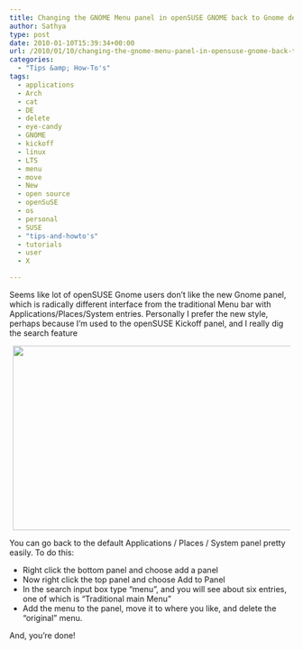 ```yaml
---
title: Changing the GNOME Menu panel in openSUSE GNOME back to Gnome defaults
author: Sathya
type: post
date: 2010-01-10T15:39:34+00:00
url: /2010/01/10/changing-the-gnome-menu-panel-in-opensuse-gnome-back-to-gnome-defaults/
categories:
  - "Tips &amp; How-To's"
tags:
  - applications
  - Arch
  - cat
  - DE
  - delete
  - eye-candy
  - GNOME
  - kickoff
  - linux
  - LTS
  - menu
  - move
  - New
  - open source
  - openSuSE
  - os
  - personal
  - SUSE
  - "tips-and-howto's"
  - tutorials
  - user
  - X

---
```

Seems like lot of openSUSE Gnome users don&#8217;t like the new Gnome panel, which is radically different interface from the traditional Menu bar with Applications/Places/System entries. Personally I prefer the new style, perhaps because I&#8217;m used to the openSUSE Kickoff panel, and I really dig the search feature

<!--more-->

<a id="aptureLink_yMh1BnWwbY" style="margin-top: 0; margin-right: auto; margin-bottom: 0; margin-left: auto; text-align: center; display: block; padding-top: 0px; padding-right: 6px; padding-bottom: 0px; padding-left: 6px;" href="http://img245.imageshack.us/img245/694/uploadc.jpg"><img style="border: 0px none currentColor;" src="http://img245.imageshack.us/img245/694/uploadc.jpg" alt="" width="509px" height="327px" /></a>

You can go back to the default Applications / Places / System panel pretty easily. To do this:

  * Right click the bottom panel and choose add a panel
  * Now right click the top panel and choose Add to Panel
  * In the search input box type &#8220;menu&#8221;, and you will see about six entries, one of which is &#8220;Traditional main Menu&#8221;
  * Add the menu to the panel, move it to where you like, and delete the &#8220;original&#8221; menu.

And, you&#8217;re done!